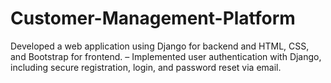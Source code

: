 # Customer-Management-Platform
Developed a web application using Django for backend and HTML, CSS, and Bootstrap for frontend. – Implemented user authentication with Django, including secure registration, login, and password reset via email.
